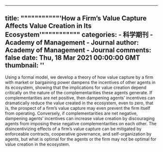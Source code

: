 
---
title: """""""""""'How a Firm’s Value Capture Affects Value Creation in Its Ecosystem'"""""""""""
categories: 
    - 科学期刊
    - Academy of Management - Journal
author: Academy of Management - Journal
comments: false
date: Thu, 18 Mar 2021 00:00:00 GMT
thumbnail: ''
---

<div>   
<p>Using a formal model, we develop a theory of how value capture by a firm with market or bargaining power dampens the incentives of other agents in its ecosystem, showing that the implications for value creation depend critically on the nature of the complementarities these agents generate. If complementarities are net positive, then dampening agents’ incentives can dramatically reduce the value created in the ecosystem, even to zero, that is, the prospect of a firm’s value capture may even prevent the firm itself from operating. Conversely, if complementarities are net negative, dampening agents’ incentives can increase value creation by discouraging agents from imposing these negative complementarities on each other. The disincentivizing effects of a firm’s value capture can be mitigated by enforceable contracts, cooperative governance, and self-organization by agents, but what is optimal for the agents or the firm may not be optimal for value creation in the ecosystem. </p>  
</div>
            